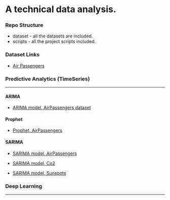 # A technical data analysis.


### Repo Structure
- dataset - all the datasets are included. 
- scripts - all the project scripts included.

### Dataset Links
- [Air Passengers](https://www.kaggle.com/rakannimer/air-passengers) 

### Predictive Analytics (TimeSeries)
<hr />

#### ARIMA
- [ARIMA model, AirPassengers dataset](https://github.com/kankaungmalay/a_technical_analysis/blob/main/scripts/predictive_analytics/time_series_forecasting_%5BM%5DARIMA_%5BD%5Dairpassengers.ipynb)

#### Prophet
- [Prophet, AirPassengers](https://github.com/kankaungmalay/a_technical_analysis/blob/main/scripts/predictive_analytics/time_series_forecasting_%5BM%5DProphet_%5BD%5Dairpassengers.ipynb)

#### SARIMA
- [SARIMA model, AirPassengers](https://github.com/kankaungmalay/a_technical_analysis/blob/main/scripts/predictive_analytics/time_series_forecasting_%5BM%5DSARIMA_%5BD%5Dairpassengers.ipynb)

- [SARIMA model, Co2](https://github.com/kankaungmalay/a_technical_analysis/blob/main/scripts/predictive_analytics/time_series_forecasting_%5BM%5DSARIMA_%5BD%5Dco2%20.ipynb)

- [SARIMA model, Sunspots](https://github.com/kankaungmalay/a_technical_analysis/blob/main/scripts/predictive_analytics/time_series_forecasting_%5BM%5DSARIMA_%5BD%5Dsunspots.ipynb)

### Deep Learning
<hr />

